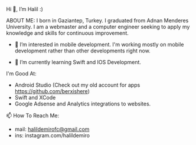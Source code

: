 Hi 👋, I’m Halil :)

ABOUT ME: I born in Gaziantep, Turkey. I graduated from Adnan Menderes University. I am a webmaster and a computer engineer seeking to apply my knowledge and skills for continuous improvement. 

- 👀 I’m interested in mobile development. I'm working mostly on mobile development rather than other developments right now.

- 🌱 I’m currently learning Swift and IOS Development.


I'm Good At:
- Android Studio (Check out my old account for apps https://github.com/berxishere)
- Swift and XCode
- Google Adsense and Analytics integrations to websites.


📫 How To Reach Me:
- mail: halildemirofc@gmail.com
- ins: instagram.com/halildemiro


<!---
berxwashere/berxwashere is a ✨ special ✨ repository because its `README.md` (this file) appears on your GitHub profile.
You can click the Preview link to take a look at your changes.
--->
